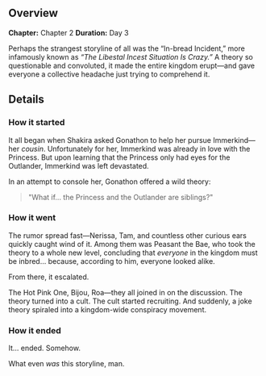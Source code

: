 <!-- title: The In-bread Incident -->
<!-- quote: Can you feel our buns rubbing against you. -->
<!-- chapters: 1 -->
<!-- images:  -->
<!-- model: false -->

## Overview

**Chapter:** Chapter 2
**Duration:** Day 3

Perhaps the strangest storyline of all was the “In-bread Incident,” more infamously known as _“The Libestal Incest Situation Is Crazy.”_ A theory so questionable and convoluted, it made the entire kingdom erupt—and gave everyone a collective headache just trying to comprehend it.

## Details

### How it started

It all began when Shakira asked Gonathon to help her pursue Immerkind—her _cousin_. Unfortunately for her, Immerkind was already in love with the Princess. But upon learning that the Princess only had eyes for the Outlander, Immerkind was left devastated.

In an attempt to console her, Gonathon offered a wild theory:

> "What if… the Princess and the Outlander are siblings?"

### How it went

The rumor spread fast—Nerissa, Tam, and countless other curious ears quickly caught wind of it. Among them was Peasant the Bae, who took the theory to a whole new level, concluding that _everyone_ in the kingdom must be inbred… because, according to him, everyone looked alike.

From there, it escalated.

The Hot Pink One, Bijou, Roa—they all joined in on the discussion. The theory turned into a cult. The cult started recruiting. And suddenly, a joke theory spiraled into a kingdom-wide conspiracy movement.

### How it ended

It… ended.
Somehow.

What even _was_ this storyline, man.

